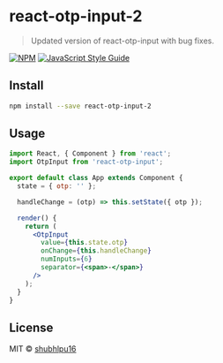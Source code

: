 # react-otp-input-2

> Updated  version of react-otp-input with bug fixes.

[![NPM](https://img.shields.io/npm/v/react-otp-input-2.svg)](https://www.npmjs.com/package/react-otp-input-2) [![JavaScript Style Guide](https://img.shields.io/badge/code_style-standard-brightgreen.svg)](https://standardjs.com)

## Install

```bash
npm install --save react-otp-input-2
```

## Usage

```jsx
import React, { Component } from 'react';
import OtpInput from 'react-otp-input';

export default class App extends Component {
  state = { otp: '' };

  handleChange = (otp) => this.setState({ otp });

  render() {
    return (
      <OtpInput
        value={this.state.otp}
        onChange={this.handleChange}
        numInputs={6}
        separator={<span>-</span>}
      />
    );
  }
}
```

## License

MIT © [shubhlpu16](https://github.com/shubhlpu16)
